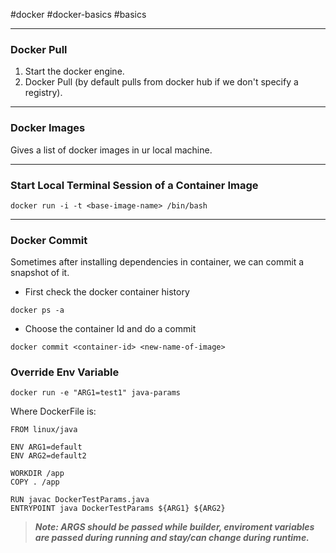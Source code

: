 #docker #docker-basics #basics 
***
### Docker Pull
1. Start the docker engine.
2. Docker Pull (by default pulls from docker hub if we don't specify a registry).
***
### Docker Images
Gives a list of docker images in ur local machine.
***
### Start Local Terminal Session of a Container Image
```
docker run -i -t <base-image-name> /bin/bash
```
***
### Docker Commit
Sometimes after installing dependencies in container, we can commit a snapshot of it.
- First check the docker container history
```
docker ps -a
```
- Choose the container Id and do a commit
```
docker commit <container-id> <new-name-of-image>
```

### Override Env Variable
```
docker run -e "ARG1=test1" java-params
```
Where DockerFile is:
```
FROM linux/java

ENV ARG1=default
ENV ARG2=default2

WORKDIR /app
COPY . /app

RUN javac DockerTestParams.java
ENTRYPOINT java DockerTestParams ${ARG1} ${ARG2}
```
>**_Note: ARGS should be passed while builder, enviroment variables are passed during running and stay/can change during runtime._**
